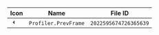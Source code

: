 | Icon | Name | File ID |
| ---  | ---  | ---     |
| ![](Profiler.PrevFrame.png) | `Profiler.PrevFrame` | `2022595674726365639` |
